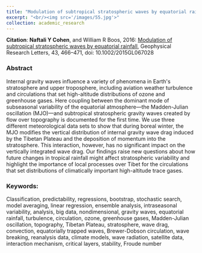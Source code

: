 ```yaml
---
title: "Modulation of subtropical stratospheric waves by equatorial rainfall"
excerpt: "<br/><img src='/images/55.jpg'>"
collection: academic_research
---
```


**Citation**: **Naftali Y Cohen**, and William R Boos, 2016: [Modulation of subtropical stratospheric waves by equatorial rainfall](https://agupubs.onlinelibrary.wiley.com/doi/full/10.1002/2015GL067028), Geophysical Research Letters, 43, 466–471, doi: 10.1002/2015GL067028 

### Abstract

Internal gravity waves influence a variety of phenomena in Earth's stratosphere and upper troposphere, including aviation weather turbulence and circulations that set high-altitude distributions of ozone and greenhouse gases. Here coupling between the dominant mode of subseasonal variability of the equatorial atmosphere—the Madden-Julian oscillation (MJO)—and subtropical stratospheric gravity waves created by flow over topography is documented for the first time. We use three different meteorological data sets to show that during boreal winter, the MJO modifies the vertical distribution of internal gravity wave drag induced by the Tibetan Plateau and the deposition of momentum into the stratosphere. This interaction, however, has no significant impact on the vertically integrated wave drag. Our findings raise new questions about how future changes in tropical rainfall might affect stratospheric variability and highlight the importance of local processes over Tibet for the circulations that set distributions of climatically important high-altitude trace gases.


### Keywords:

Classification, predictability, regressions, bootstrap, stochastic search, model averaging, linear regression, ensemble analysis, intraseasonal variability, analysis, big data, nondimensional, gravity waves, equatorial rainfall, turbulence, circulation, ozone, greenhouse gases, Madden-Julian oscillation, topography, Tibetan Plateau, stratosphere, wave drag, convection, equatorially trapped waves, Brewer-Dobson circulation, wave breaking, reanalysis data, climate models, wave radiation, satellite data, interaction mechanism, critical layers, stability, Froude number 
